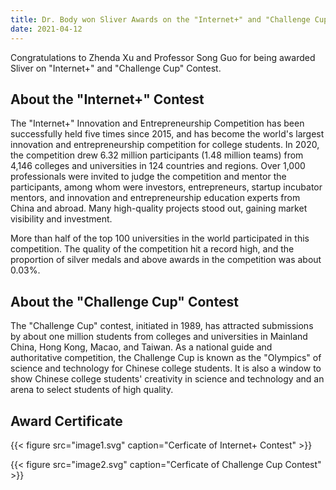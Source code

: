 ```yaml
---
title: Dr. Body won Sliver Awards on the "Internet+" and "Challenge Cup" Contest
date: 2021-04-12
---
```


Congratulations to Zhenda Xu and Professor Song Guo for being awarded Sliver on "Internet+" and "Challenge Cup" Contest.

<!--more-->

## About the "Internet+" Contest

The "Internet+" Innovation and Entrepreneurship Competition has been successfully held five times since 2015, and has become the world's largest innovation and entrepreneurship competition for college students. In 2020, the competition drew 6.32 million participants (1.48 million teams) from 4,146 colleges and universities in 124 countries and regions. Over 1,000 professionals were invited to judge the competition and mentor the participants, among whom were investors, entrepreneurs, startup incubator mentors, and innovation and entrepreneurship education experts from China and abroad. Many high-quality projects stood out, gaining market visibility and investment.

More than half of the top 100 universities in the world participated in this competition. The quality of the competition hit a record high, and the proportion of silver medals and above awards in the competition was about 0.03%. 

## About the "Challenge Cup" Contest

The "Challenge Cup" contest, initiated in 1989, has attracted submissions by about one million students from colleges and universities in Mainland China, Hong Kong, Macao, and Taiwan. As a national guide and authoritative competition, the Challenge Cup is known as the "Olympics" of science and technology for Chinese college students. It is also a window to show Chinese college students' creativity in science and technology and an arena to select students of high quality.

## Award Certificate

{{< figure src="image1.svg" caption="Cerficate of Internet+ Contest" >}}

{{< figure src="image2.svg" caption="Cerficate of Challenge Cup Contest" >}}
